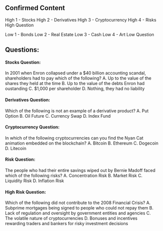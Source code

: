## Confirmed Content

High 1 - Stocks
High 2 - Derivatives
High 3 - Cryptocurrency
High 4 - Risks
High Question

Low 1 - Bonds
Low 2 - Real Estate
Low 3 - Cash
Low 4 - Art
Low Question

## Questions:

#### Stocks Question:
In 2001 when Enron collapsed under a $40 billion accounting scandal, shareholders had to pay which of the following?
A. Up to the value of the shares they held at the time
B. Up to the value of the debts Enron had oustanding
C. $1,000 per shareholder
D. Nothing, they had no liability
#### Derivatives Question:
Which of the following is not an example of a derivative product?
A. Put Option
B. Oil Future
C. Currency Swap
D. Index Fund

#### Cryptocurrency Question:
In which of the following cryptocurrencies can you find the Nyan Cat animation embedded on the blockchain?
A. Bitcoin
B. Ethereum
C. Dogecoin
D. Litecoin

#### Risk Question:
The people who had their entire savings wiped out by Bernie Madoff faced which of the following risks?
A. Concentration Risk
B. Market Risk
C. Liquidity Risk
D. Inflation Risk

#### High Risk Question:
Which of the following did not contribute to the 2008 Financial Crisis?
A. Subprime mortgages being signed to people who could not repay them
B. Lack of regulation and oversight by government entities and agencies
C. The volatile nature of cryptocurrencies
D. Bonuses and incentives rewarding traders and bankers for risky investment decisions
